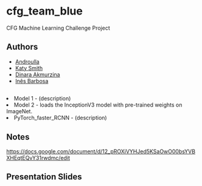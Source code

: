 # cfg_team_blue


CFG Machine Learning Challenge Project


## Authors

- [Androulla](https://github.com/n1ght0wl)
- [Katy Smith](https://github.com/catrionafsmith)
- [Dinara Akmurzina](https://github.com/dakmurzina)
- [Inês Barbosa](https://github.com/MInesBarbosaa)


##

<li>Model 1 - (description)</li>
<li>Model 2 - loads the InceptionV3 model with pre-trained weights on ImageNet.</li>
<li>PyTorch_faster_RCNN - (description)</li>



## Notes


https://docs.google.com/document/d/12_pROXiVYHJed5KSaOwO00bsYVBXHEqtEQvY31rwdmc/edit


## Presentation Slides
